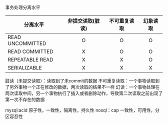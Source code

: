 事务处理分离水平

| 分离水平        | 非提交读取(脏读)           | 不可重复读取  |幻象读取|
| ------------- |:-------------:|:-----:|:----:|
| READ UNCOMMITTED| O| O |O
| READ COMMITTED| X     |   O |O
| REPEATABLE READ| X      |    X |O
|SERIALIZABLE|X|X|X

脏读（未提交读取）：读取到了未commit的数据
不可重复读取：一个事物读取到了另外事物一个正在修改的数据，两次读取的结果不一样
幻读：一个事物处理在两次读取中间，另一个事物执行了插入或者删除动作，导致第二次读取之前出现了第一次不存在的数据

mysql:acid 原子性，一致性，隔离性，持久性
nosql：cap 一致性，可用性，分区容忍性
